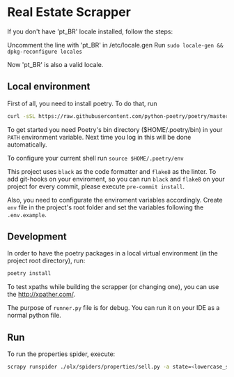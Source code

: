 # Real Estate Scrapper

If you don't have 'pt_BR' locale installed, follow the steps:

Uncomment the line with 'pt_BR' in /etc/locale.gen
Run `sudo locale-gen && dpkg-reconfigure locales`

Now 'pt_BR' is also a valid locale.

## Local environment

First of all, you need to install poetry. To do that, run

```bash
curl -sSL https://raw.githubusercontent.com/python-poetry/poetry/master/get-poetry.py | python
```

To get started you need Poetry's bin directory (\$HOME/.poetry/bin) in your `PATH`
environment variable. Next time you log in this will be done
automatically.

To configure your current shell run `source $HOME/.poetry/env`

This project uses `black` as the code formatter and `flake8` as the linter.
To add git-hooks on your enviroment, so you can run `black` and `flake8` on your project for every commit, please execute `pre-commit install`.

Also, you need to configurate the enviroment variables accordingly. Create `env` file in the project's root folder and set the variables following the `.env.example`.

## Development

In order to have the poetry packages in a local virtual environment (in the project root directory), run:

```bash
poetry install
```

To test xpaths while building the scrapper (or changing one), you can use the http://xpather.com/.

The purpose of `runner.py` file is for debug. You can run it on your IDE as a normal python file.

## Run

To run the properties spider, execute:

```bash
scrapy runspider ./olx/spiders/properties/sell.py -a state=<lowercase_state_initials>
```
